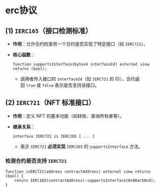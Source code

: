 # erc协议

## **(1) `IERC165`（接口检测标准）**

-   **作用**：允许合约检查另一个合约是否实现了特定接口（如 `IERC721`）。

-   **核心函数**：


    ```solidity
    function supportsInterface(bytes4 interfaceId) external view returns (bool);
    ```

    -   调用者传入接口的 `interfaceId`（如 `IERC721` 的 ID），合约返回 `true` 或 `false` 表示是否支持该接口。

## **(2) `IERC721`（NFT 标准接口）**

-   **作用**：定义 NFT 的基本功能（如转账、查询所有者等）。

-   **继承关系**：

    ```solidity
    interface IERC721 is IERC165 { ... }
    ```

    -   表示 `IERC721` **必须实现** `IERC165` 的 `supportsInterface` 方法。

### **检测合约是否支持 `IERC721`**

```solidity
function isERC721(address contractAddress) external view returns (bool) {
    return IERC165(contractAddress).supportsInterface(0x80ac58cd);
}    
```